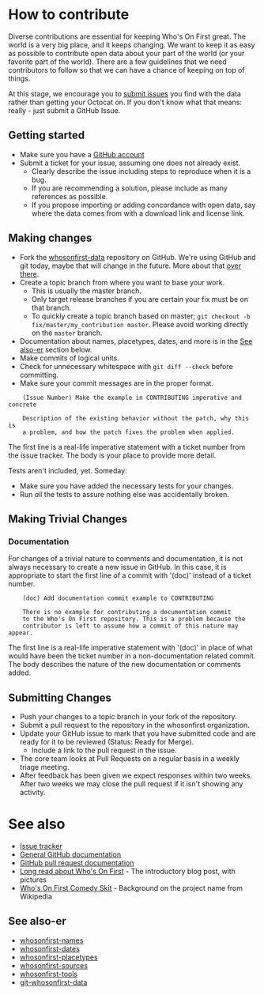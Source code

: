 # How to contribute

Diverse contributions are essential for keeping Who's On First great. The world is a very big place, and it keeps changing. We want to keep it as easy as possible to contribute open data about your part of the world (or your favorite part of the world). There are a few guidelines that we need contributors to follow so that we can have a chance of keeping on top of things.

At this stage, we encourage you to [submit issues](https://github.com/whosonfirst/whosonfirst-data/issues/new) you find with the data rather than getting your Octocat on. If you don't know what that means: really - just submit a GitHub Issue.

## Getting started

* Make sure you have a [GitHub account](https://github.com/signup/free)
* Submit a ticket for your issue, assuming one does not already exist.
  * Clearly describe the issue including steps to reproduce when it is a bug.
  * If you are recommending a solution, please include as many references as possible.
  * If you propose importing or adding concordance with open data, say where the data comes from with a download link and license link.

## Making changes

* Fork the [whosonfirst-data](https://github.com/whosonfirst/whosonfirst-data) repository on GitHub. We're using GitHub and git today, maybe that will change in the future. More about that [over there](https://github.com/whosonfirst/whosonfirst-data/blob/master/README.md#git-and-github).
* Create a topic branch from where you want to base your work.
  * This is usually the master branch.
  * Only target release branches if you are certain your fix must be on that
    branch.
  * To quickly create a topic branch based on master; `git checkout -b
    fix/master/my_contribution master`. Please avoid working directly on the
    `master` branch.
* Documentation about names, placetypes, dates, and more is in the [See also-er](https://github.com/whosonfirst/whosonfirst-data/blob/master/CONTRIBUTING.md#see-also-er) section below.
* Make commits of logical units.
* Check for unnecessary whitespace with `git diff --check` before committing.
* Make sure your commit messages are in the proper format.

````
    (Issue Number) Make the example in CONTRIBUTING imperative and concrete

    Description of the existing behavior without the patch, why this is
    a problem, and how the patch fixes the problem when applied.

````

The first line is a real-life imperative statement with a ticket number from the issue tracker.  The body is your place to provide more detail.

Tests aren't included, yet. Someday:

* Make sure you have added the necessary tests for your changes.
* Run _all_ the tests to assure nothing else was accidentally broken.

## Making Trivial Changes

### Documentation

For changes of a trivial nature to comments and documentation, it is not
always necessary to create a new issue in GitHub. In this case, it is
appropriate to start the first line of a commit with '(doc)' instead of
a ticket number.

````
    (doc) Add documentation commit example to CONTRIBUTING

    There is no example for contributing a documentation commit
    to the Who's On First repository. This is a problem because the
    contributor is left to assume how a commit of this nature may appear.

````

The first line is a real-life imperative statement with '(doc)' in place of what would have been the ticket number in a non-documentation related commit. The body describes the nature of the new documentation or comments added.


## Submitting Changes

* Push your changes to a topic branch in your fork of the repository.
* Submit a pull request to the repository in the whosonfirst organization.
* Update your GitHub issue to mark that you have submitted code and are ready for it to be reviewed (Status: Ready for Merge).
  * Include a link to the pull request in the issue.
* The core team looks at Pull Requests on a regular basis in a weekly triage
  meeting.
* After feedback has been given we expect responses within two weeks. After two
  weeks we may close the pull request if it isn't showing any activity.

# See also

* [Issue tracker](https://github.com/whosonfirst/whosonfirst-data/issues)
* [General GitHub documentation](http://help.github.com/)
* [GitHub pull request documentation](http://help.github.com/send-pull-requests/)
* [Long read about Who's On First](https://mapzen.com/blog/who-s-on-first/) - The introductory blog post, with pictures
* [Who's On First Comedy Skit](https://en.wikipedia.org/wiki/Who's_on_First%3F) - Background on the project name from Wikipedia

## See also-er

* [whosonfirst-names](https://github.com/whosonfirst/whosonfirst-names)
* [whosonfirst-dates](https://github.com/whosonfirst/whosonfirst-dates)
* [whosonfirst-placetypes](https://github.com/whosonfirst/whosonfirst-placetypes)
* [whosonfirst-sources](https://github.com/whosonfirst/whosonfirst-sources)
* [whosonfirst-tools](https://github.com/whosonfirst/whosonfirst-tools)
* [git-whosonfirst-data](https://github.com/whosonfirst/git-whosonfirst-data)

